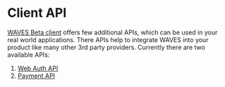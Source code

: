 # Client API

[WAVES Beta client](install-waves-client.md) offers few additional APIs, which can be used in your real world applications.
There APIs help to integrate WAVES into your product like many other 3rd party providers. Currently there are two available APIs:

1. [Web Auth API](auth-api.md)
2. [Payment API](payments-api.md)
